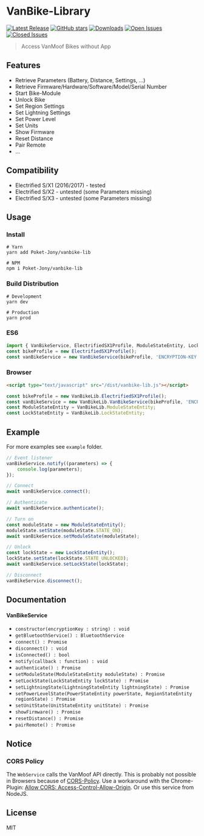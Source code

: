 # VanBike-Library
[![Latest Release](https://img.shields.io/github/release/Poket-Jony/vanbike-lib.svg?style=flat&color=blue)](https://github.com/Poket-Jony/vanbike-lib/releases/latest)
[![GitHub stars](https://img.shields.io/github/stars/Poket-Jony/vanbike-lib?style=flat&color=brightgreen)](https://github.com/Poket-Jony/vanbike-lib/stargazers)
[![Downloads](https://img.shields.io/github/downloads/Poket-Jony/vanbike-lib/total.svg?style=flat&color=brightgreen)](https://github.com/Poket-Jony/vanbike-lib/releases/latest)
[![Open Issues](https://img.shields.io/github/issues-raw/Poket-Jony/vanbike-lib.svg?style=flat&color=yellowgreen)](https://github.com/Poket-Jony/vanbike-lib/issues?q=is%3Aopen+is%3Aissue)
[![Closed Issues](https://img.shields.io/github/issues-closed-raw/Poket-Jony/vanbike-lib.svg?style=flat&color=brightgreen)](https://github.com/Poket-Jony/vanbike-lib/issues?q=is%3Aissue+is%3Aclosed)

> Access VanMoof Bikes without App

## Features
* Retrieve Parameters (Battery, Distance, Settings, ...)
* Retrieve Firmware/Hardware/Software/Model/Serial Number
* Start Bike-Module
* Unlock Bike
* Set Region Settings
* Set Lightning Settings
* Set Power Level
* Set Units
* Show Firmware
* Reset Distance
* Pair Remote
* ...

## Compatibility
* Electrified S/X1 (2016/2017) - tested
* Electrified S/X2 - untested (some Parameters missing)
* Electrified S/X3 - untested (some Parameters missing)

## Usage
### Install
```shell script
# Yarn
yarn add Poket-Jony/vanbike-lib

# NPM
npm i Poket-Jony/vanbike-lib
```

### Build Distribution
```shell script
# Development
yarn dev

# Production
yarn prod
```

### ES6
```javascript
import { VanBikeService, ElectrifiedSX1Profile, ModuleStateEntity, LockStateEntity } from 'vanbike-lib';
const bikeProfile = new ElectrifiedSX1Profile();
const vanBikeService = new VanBikeService(bikeProfile, 'ENCRYPTION-KEY');
```

### Browser
```html
<script type="text/javascript" src="/dist/vanbike-lib.js"></script>
```
```javascript
const bikeProfile = new VanBikeLib.ElectrifiedSX1Profile();
const vanBikeService = new VanBikeLib.VanBikeService(bikeProfile, 'ENCRYPTION-KEY');
const ModuleStateEntity = VanBikeLib.ModuleStateEntity;
const LockStateEntity = VanBikeLib.LockStateEntity;
```

## Example
For more examples see `example` folder.
```javascript
// Event listener
vanBikeService.notify((parameters) => {
    console.log(parameters);
});

// Connect
await vanBikeService.connect();

// Authenticate
await vanBikeService.authenticate();

// Turn on
const moduleState = new ModuleStateEntity();
moduleState.setState(moduleState.STATE_ON);
await vanBikeService.setModuleState(moduleState);

// Unlock
const lockState = new LockStateEntity();
lockState.setState(lockState.STATE_UNLOCKED);
await vanBikeService.setLockState(lockState);

// Disconnect
vanBikeService.disconnect();
```

## Documentation
#### VanBikeService
* `constructor(encryptionKey : string) : void`
* `getBluetoothService() : BluetoothService`
* `connect() : Promise`
* `disconnect() : void`
* `isConnected() : bool`
* `notify(callback : function) : void`
* `authenticate() : Promise`
* `setModuleState(ModuleStateEntity moduleState) : Promise`
* `setLockState(LockStateEntity lockState) : Promise`
* `setLightningState(LightningStateEntity lightningState) : Promise`
* `setPowerLevelState(PowerStateEntity powerState, RegionStateEntity regionState) : Promise`
* `setUnitState(UnitStateEntity unitState) : Promise`
* `showFirmware() : Promise`
* `resetDistance() : Promise`
* `pairRemote() : Promise`

## Notice
### CORS Policy
The `WebService` calls the VanMoof API directly.
This is probably not possible in Browsers because of [CORS-Policy](https://developer.mozilla.org/docs/Web/HTTP/CORS).
Use a workaround with the Chrome-Plugin: [Allow CORS: Access-Control-Allow-Origin](https://chrome.google.com/webstore/detail/allow-cors-access-control/lhobafahddgcelffkeicbaginigeejlf).
Or use this service from NodeJS. 

## License
MIT
